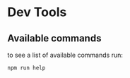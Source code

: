 Dev Tools
===

Available commands
--- 

to see a list of available commands run:
```bash
npm run help
```
